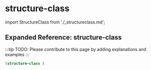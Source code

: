 # structure-class

import StructureClass from './_structureclass.md';

<StructureClass />

## Expanded Reference: structure-class

:::tip
TODO: Please contribute to this page by adding explanations and examples
:::

```lisp
(structure-class )
```
